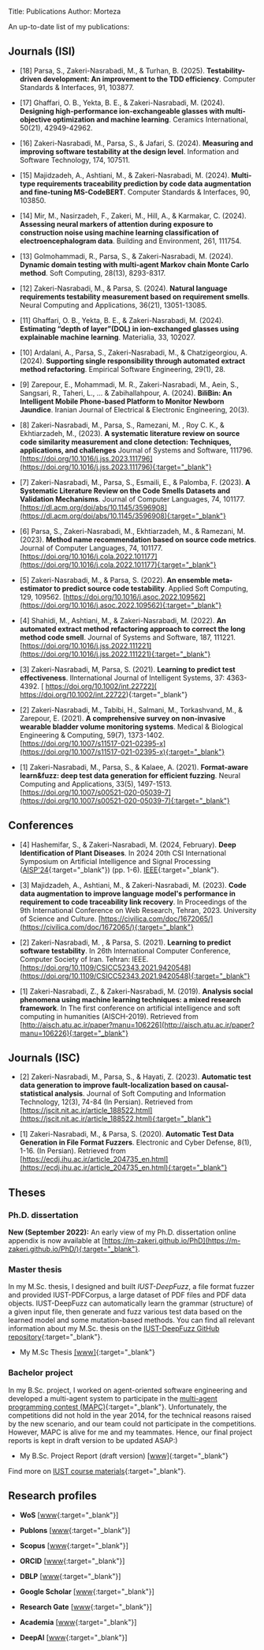 Title: Publications
Author: Morteza


An up-to-date list of my publications:

## Journals (ISI)

* [18] Parsa, S., Zakeri-Nasrabadi, M., & Turhan, B. (2025). **Testability-driven development: An improvement to the TDD efficiency**. Computer Standards & Interfaces, 91, 103877.

* [17] Ghaffari, O. B., Yekta, B. E., & Zakeri-Nasrabadi, M. (2024). **Designing high-performance ion-exchangeable glasses with multi-objective optimization and machine learning**. Ceramics International, 50(21), 42949-42962.

* [16] Zakeri-Nasrabadi, M., Parsa, S., & Jafari, S. (2024). **Measuring and improving software testability at the design level**. Information and Software Technology, 174, 107511.

* [15] Majidzadeh, A., Ashtiani, M., & Zakeri-Nasrabadi, M. (2024). **Multi-type requirements traceability prediction by code data augmentation and fine-tuning MS-CodeBERT**. Computer Standards & Interfaces, 90, 103850.

* [14] Mir, M., Nasirzadeh, F., Zakeri, M., Hill, A., & Karmakar, C. (2024). **Assessing neural markers of attention during exposure to construction noise using machine learning classification of electroencephalogram data**. Building and Environment, 261, 111754.

* [13] Golmohammadi, R., Parsa, S., & Zakeri-Nasrabadi, M. (2024). **Dynamic domain testing with multi-agent Markov chain Monte Carlo method**. Soft Computing, 28(13), 8293-8317.

* [12] Zakeri-Nasrabadi, M., & Parsa, S. (2024). **Natural language requirements testability measurement based on requirement smells**. Neural Computing and Applications, 36(21), 13051-13085.

* [11] Ghaffari, O. B., Yekta, B. E., & Zakeri-Nasrabadi, M. (2024). **Estimating “depth of layer”(DOL) in ion-exchanged glasses using explainable machine learning**. Materialia, 33, 102027.

* [10] Ardalani, A., Parsa, S., Zakeri-Nasrabadi, M., & Chatzigeorgiou, A. (2024). **Supporting single responsibility through automated extract method refactoring**. Empirical Software Engineering, 29(1), 28.

* [9] Zarepour, E., Mohammadi, M. R., Zakeri-Nasrabadi, M., Aein, S., Sangsari, R., Taheri, L., ... & Zabihallahpour, A. (2024). **BiliBin: An Intelligent Mobile Phone-based Platform to Monitor Newborn Jaundice**. Iranian Journal of Electrical & Electronic Engineering, 20(3).

* [8] Zakeri-Nasrabadi, M., Parsa, S., Ramezani, M. , Roy C. K., & Ekhtiarzadeh, M., (2023). **A systematic literature review on source code similarity measurement and clone detection: Techniques, applications, and challenges** Journal of Systems and Software, 111796. [https://doi.org/10.1016/j.jss.2023.111796](https://doi.org/10.1016/j.jss.2023.111796){:target="_blank"}

* [7] Zakeri-Nasrabadi, M.,  Parsa, S., Esmaili, E., &
Palomba, F. (2023). **A Systematic Literature Review on the Code Smells Datasets and Validation Mechanisms**. Journal of Computer Languages, 74, 101177. [https://dl.acm.org/doi/abs/10.1145/3596908](https://dl.acm.org/doi/abs/10.1145/3596908){:target="_blank"}

* [6] Parsa, S., Zakeri-Nasrabadi, M., Ekhtiarzadeh, M., & Ramezani, M. (2023). **Method name recommendation based on source code metrics**. Journal of Computer Languages, 74, 101177. [https://doi.org/10.1016/j.cola.2022.101177](https://doi.org/10.1016/j.cola.2022.101177){:target="_blank"}

* [5] Zakeri-Nasrabadi, M., & Parsa, S. (2022). **An ensemble meta-estimator to predict source code testability**. Applied Soft Computing, 129, 109562. [https://doi.org/10.1016/j.asoc.2022.109562](https://doi.org/10.1016/j.asoc.2022.109562){:target="_blank"}

* [4] Shahidi, M., Ashtiani, M., & Zakeri-Nasrabadi, M. (2022). **An automated extract method refactoring approach to correct the long method code smell**. Journal of Systems and Software, 187, 111221. [https://doi.org/10.1016/j.jss.2022.111221](https://doi.org/10.1016/j.jss.2022.111221){:target="_blank"}

* [3] Zakeri-Nasrabadi, M, Parsa, S. (2021). **Learning to predict test effectiveness**. IInternational Journal of Intelligent Systems, 37: 4363- 4392. [ https://doi.org/10.1002/int.22722]( https://doi.org/10.1002/int.22722){:target="_blank"}

* [2] Zakeri-Nasrabadi, M., Tabibi, H., Salmani, M., Torkashvand, M., & Zarepour, E. (2021). **A comprehensive survey on non-invasive wearable bladder volume monitoring systems**. Medical & Biological Engineering & Computing, 59(7), 1373-1402. [https://doi.org/10.1007/s11517-021-02395-x](https://doi.org/10.1007/s11517-021-02395-x){:target="_blank"}

* [1] Zakeri-Nasrabadi, M., Parsa, S., & Kalaee, A. (2021). **Format-aware learn&fuzz: deep test data generation for efficient fuzzing**. Neural Computing and Applications, 33(5), 1497-1513. [https://doi.org/10.1007/s00521-020-05039-7](https://doi.org/10.1007/s00521-020-05039-7){:target="_blank"}



## Conferences

* [4] Hashemifar, S., & Zakeri-Nasrabadi, M. (2024, February). **Deep Identification of Plant Diseases**. In 2024 20th CSI International Symposium on Artificial Intelligence and Signal Processing ([AISP'24](https://www.ustmb.ac.ir/En/GetNews/1796/20th-International-Symposium-on-Artificial-Intelligence-and-Signal-Processing){:target="_blank"}) (pp. 1-6). [IEEE](https://ieeexplore.ieee.org/abstract/document/10475267){:target="_blank"}.

* [3] Majidzadeh, A., Ashtiani, M., & Zakeri-Nasrabadi, M. (2023). **Code data augmentation to improve language model's performance in requirement to code traceability link recovery**. In Proceedings of the 9th International Conference on Web Research, Tehran, 2023. University of Science and Culture. [https://civilica.com/doc/1672065/](https://civilica.com/doc/1672065/){:target="_blank"}

* [2] Zakeri-Nasrabadi, M. , & Parsa, S. (2021). **Learning to predict software testability**. In 26th International Computer Conference, Computer Society of Iran. Tehran: IEEE. [https://doi.org/10.1109/CSICC52343.2021.9420548](https://doi.org/10.1109/CSICC52343.2021.9420548){:target="_blank"}

* [1] Zakeri-Nasrabadi, Z., & Zakeri-Nasrabadi, M. (2019). **Analysis social phenomena using machine learning techniques: a mixed research framework**. In The first conference on artificial intelligence and soft computing in humanities (AISCH-2019). Retrieved from [http://aisch.atu.ac.ir/paper?manu=106226](http://aisch.atu.ac.ir/paper?manu=106226){:target="_blank"}


## Journals (ISC)

* [2] Zakeri-Nasrabadi, M., Parsa, S., & Hayati, Z. (2023). **Automatic test data generation to improve fault-localization based on causal-statistical analysis**. Journal of Soft Computing and Information Technology, 12(3), 74-84 (In Persian). Retrieved from [https://jscit.nit.ac.ir/article_188522.html](https://jscit.nit.ac.ir/article_188522.html){:target="_blank"}

* [1] Zakeri-Nasrabadi, M., & Parsa, S. (2020). **Automatic Test Data Generation in File Format Fuzzers**. Electronic and Cyber Defense, 8(1), 1-16. (In Persian). Retrieved from [https://ecdj.ihu.ac.ir/article_204735_en.html](https://ecdj.ihu.ac.ir/article_204735_en.html){:target="_blank"}



## Theses

### Ph.D. dissertation

**New (September 2022):**
An early view of my Ph.D. dissertation online appendix is now available at [https://m-zakeri.github.io/PhD](https://m-zakeri.github.io/PhD/){:target="_blank"}.


### Master thesis
In my M.Sc. thesis, I designed and built _IUST-DeepFuzz_, a file format fuzzer and provided IUST-PDFCorpus, a large dataset of PDF files and PDF data objects. IUST-DeepFuzz can automatically learn the grammar (structure) of a given input file, then generate and fuzz various test data based on the learned model and some mutation-based methods. You can find all relevant information about my M.Sc. thesis on the [IUST-DeepFuzz GitHub repository](https://github.com/m-zakeri/iust_deep_fuzz){:target="_blank"}. 

* My M.Sc Thesis [[www]](http://webpages.iust.ac.ir/morteza_zakeri/repo/iust_course_materials/ZakeriThesis_MSc/){:target="_blank"}


### Bachelor project
In my B.Sc. project, I worked on agent-oriented software engineering and developed a multi-agent system to participate in the [multi-agent programming contest (MAPC)](https://multiagentcontest.org/){:target="_blank"}. Unfortunately, the competitions did not hold in the year 2014, for the technical reasons raised by the new scenario, and our team could not participate in the competitions. However, MAPC is alive for me and my teammates. Hence, our final project reports is kept in draft version to be updated ASAP:)

* My B.Sc. Project Report (draft version) [[www]](http://webpages.iust.ac.ir/morteza_zakeri/repo/iust_course_materials/ZakeriProject_BSc/){:target="_blank"}


Find more on [IUST course materials](http://webpages.iust.ac.ir/morteza_zakeri/repo/iust_course_materials/){:target="_blank"}.



## Research profiles

* **WoS** [[www](https://www.webofscience.com/wos/author/record/1429477){:target="_blank"}]

* **Publons** [[www](https://publons.com/researcher/1809049/morteza-zakeri-nasrabadi/){:target="_blank"}]

* **Scopus** [[www](https://www.scopus.com/authid/detail.uri?authorId=57219747851){:target="_blank"}]

* **ORCID** [[www](https://orcid.org/0000-0003-4289-0606){:target="_blank"}]

* **DBLP** [[www](https://dblp.org/pid/232/3298.html){:target="_blank"}]

* **Google Scholar** [[www](https://scholar.google.com/citations?user=km5DzwwAAAAJ&hl=en){:target="_blank"}]

* **Research Gate** [[www](https://www.researchgate.net/profile/Morteza-Zakeri-Nasrabadi){:target="_blank"}]

* **Academia** [[www](https://iust.academia.edu/zakeri){:target="_blank"}]

* **DeepAI** [[www](https://deepai.org/profile/morteza-zakeri-nasrabadi){:target="_blank"}]
